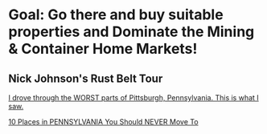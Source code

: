 # Goal: Go there and buy suitable properties and Dominate the Mining & Container Home Markets!

## Nick Johnson's Rust Belt Tour
[I drove through the WORST parts of Pittsburgh, Pennsylvania. This is what I saw.](https://youtu.be/HKdNERIJ0_w)

[10 Places in PENNSYLVANIA You Should NEVER Move To](https://youtu.be/aQfDxQRVf78)
